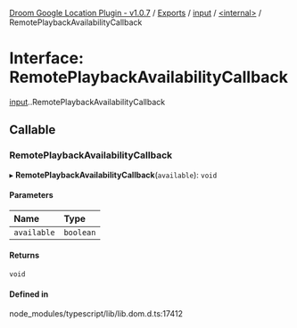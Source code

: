 [Droom Google Location Plugin - v1.0.7](../README.md) / [Exports](../modules.md) / [input](../modules/input.md) / [<internal\>](../modules/input._internal_.md) / RemotePlaybackAvailabilityCallback

# Interface: RemotePlaybackAvailabilityCallback

[input](../modules/input.md).[<internal>](../modules/input._internal_.md).RemotePlaybackAvailabilityCallback

## Callable

### RemotePlaybackAvailabilityCallback

▸ **RemotePlaybackAvailabilityCallback**(`available`): `void`

#### Parameters

| Name | Type |
| :------ | :------ |
| `available` | `boolean` |

#### Returns

`void`

#### Defined in

node_modules/typescript/lib/lib.dom.d.ts:17412
